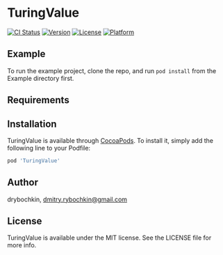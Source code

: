# TuringValue

[![CI Status](https://img.shields.io/travis/drybochkin/TuringValue.svg?style=flat)](https://travis-ci.org/drybochkin/TuringValue)
[![Version](https://img.shields.io/cocoapods/v/TuringValue.svg?style=flat)](https://cocoapods.org/pods/TuringValue)
[![License](https://img.shields.io/cocoapods/l/TuringValue.svg?style=flat)](https://cocoapods.org/pods/TuringValue)
[![Platform](https://img.shields.io/cocoapods/p/TuringValue.svg?style=flat)](https://cocoapods.org/pods/TuringValue)

## Example

To run the example project, clone the repo, and run `pod install` from the Example directory first.

## Requirements

## Installation

TuringValue is available through [CocoaPods](https://cocoapods.org). To install
it, simply add the following line to your Podfile:

```ruby
pod 'TuringValue'
```

## Author

drybochkin, dmitry.rybochkin@gmail.com

## License

TuringValue is available under the MIT license. See the LICENSE file for more info.
